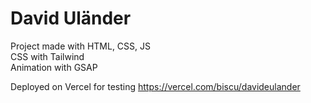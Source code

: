# David Uländer

Project made with HTML, CSS, JS <br>
CSS with Tailwind <br>
Animation with GSAP

Deployed on Vercel for testing https://vercel.com/biscu/davideulander


